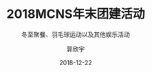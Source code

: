 ﻿---
layout:     post
title:      2018MCNS年末团建活动
subtitle:   冬至聚餐、羽毛球运动以及其他娱乐活动
date:       2018-12-22
author:     郭欣宇
header-img: img/post-bg-universe.jpg
catalog: true
tags:
    - 聚餐
---


